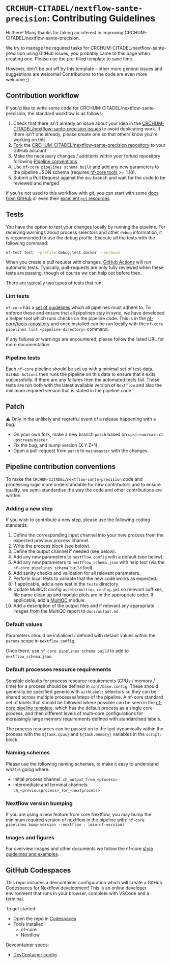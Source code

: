 # `CRCHUM-CITADEL/nextflow-sante-precision`: Contributing Guidelines

Hi there!
Many thanks for taking an interest in improving CRCHUM-CITADEL/nextflow-sante-precision.

We try to manage the required tasks for CRCHUM-CITADEL/nextflow-sante-precision using GitHub issues, you probably came to this page when creating one.
Please use the pre-filled template to save time.

However, don't be put off by this template - other more general issues and suggestions are welcome!
Contributions to the code are even more welcome ;)

## Contribution workflow

If you'd like to write some code for CRCHUM-CITADEL/nextflow-sante-precision, the standard workflow is as follows:

1. Check that there isn't already an issue about your idea in the [CRCHUM-CITADEL/nextflow-sante-precision issues](https://github.com/CRCHUM-CITADEL/nextflow-sante-precision/issues) to avoid duplicating work. If there isn't one already, please create one so that others know you're working on this
2. [Fork](https://help.github.com/en/github/getting-started-with-github/fork-a-repo) the [CRCHUM-CITADEL/nextflow-sante-precision repository](https://github.com/CRCHUM-CITADEL/nextflow-sante-precision) to your GitHub account
3. Make the necessary changes / additions within your forked repository following [Pipeline conventions](#pipeline-contribution-conventions)
4. Use `nf-core pipelines schema build` and add any new parameters to the pipeline JSON schema (requires [nf-core tools](https://github.com/nf-core/tools) >= 1.10).
5. Submit a Pull Request against the `dev` branch and wait for the code to be reviewed and merged

If you're not used to this workflow with git, you can start with some [docs from GitHub](https://help.github.com/en/github/collaborating-with-issues-and-pull-requests) or even their [excellent `git` resources](https://try.github.io/).

## Tests

You have the option to test your changes locally by running the pipeline. For receiving warnings about process selectors and other `debug` information, it is recommended to use the debug profile. Execute all the tests with the following command:

```bash
nf-test test --profile debug,test,docker --verbose
```

When you create a pull request with changes, [GitHub Actions](https://github.com/features/actions) will run automatic tests.
Typically, pull-requests are only fully reviewed when these tests are passing, though of course we can help out before then.

There are typically two types of tests that run:

### Lint tests

`nf-core` has a [set of guidelines](https://nf-co.re/developers/guidelines) which all pipelines must adhere to.
To enforce these and ensure that all pipelines stay in sync, we have developed a helper tool which runs checks on the pipeline code. This is in the [nf-core/tools repository](https://github.com/nf-core/tools) and once installed can be run locally with the `nf-core pipelines lint <pipeline-directory>` command.

If any failures or warnings are encountered, please follow the listed URL for more documentation.

### Pipeline tests

Each `nf-core` pipeline should be set up with a minimal set of test-data.
`GitHub Actions` then runs the pipeline on this data to ensure that it exits successfully.
If there are any failures then the automated tests fail.
These tests are run both with the latest available version of `Nextflow` and also the minimum required version that is stated in the pipeline code.

## Patch

:warning: Only in the unlikely and regretful event of a release happening with a bug.

- On your own fork, make a new branch `patch` based on `upstream/main` or `upstream/master`.
- Fix the bug, and bump version (X.Y.Z+1).
- Open a pull-request from `patch` to `main`/`master` with the changes.

## Pipeline contribution conventions

To make the `CRCHUM-CITADEL/nextflow-sante-precision` code and processing logic more understandable for new contributors and to ensure quality, we semi-standardise the way the code and other contributions are written.

### Adding a new step

If you wish to contribute a new step, please use the following coding standards:

1. Define the corresponding input channel into your new process from the expected previous process channel.
2. Write the process block (see below).
3. Define the output channel if needed (see below).
4. Add any new parameters to `nextflow.config` with a default (see below).
5. Add any new parameters to `nextflow_schema.json` with help text (via the `nf-core pipelines schema build` tool).
6. Add sanity checks and validation for all relevant parameters.
7. Perform local tests to validate that the new code works as expected.
8. If applicable, add a new test in the `tests` directory.
9. Update MultiQC config `assets/multiqc_config.yml` so relevant suffixes, file name clean up and module plots are in the appropriate order. If applicable, add a [MultiQC](https://https://multiqc.info/) module.
10. Add a description of the output files and if relevant any appropriate images from the MultiQC report to `docs/output.md`.

### Default values

Parameters should be initialised / defined with default values within the `params` scope in `nextflow.config`.

Once there, use `nf-core pipelines schema build` to add to `nextflow_schema.json`.

### Default processes resource requirements

Sensible defaults for process resource requirements (CPUs / memory / time) for a process should be defined in `conf/base.config`. These should generally be specified generic with `withLabel:` selectors so they can be shared across multiple processes/steps of the pipeline. A nf-core standard set of labels that should be followed where possible can be seen in the [nf-core pipeline template](https://github.com/nf-core/tools/blob/main/nf_core/pipeline-template/conf/base.config), which has the default process as a single core-process, and then different levels of multi-core configurations for increasingly large memory requirements defined with standardised labels.

The process resources can be passed on to the tool dynamically within the process with the `${task.cpus}` and `${task.memory}` variables in the `script:` block.

### Naming schemes

Please use the following naming schemes, to make it easy to understand what is going where.

- initial process channel: `ch_output_from_<process>`
- intermediate and terminal channels: `ch_<previousprocess>_for_<nextprocess>`

### Nextflow version bumping

If you are using a new feature from core Nextflow, you may bump the minimum required version of nextflow in the pipeline with: `nf-core pipelines bump-version --nextflow . [min-nf-version]`

### Images and figures

For overview images and other documents we follow the nf-core [style guidelines and examples](https://nf-co.re/developers/design_guidelines).

## GitHub Codespaces

This repo includes a devcontainer configuration which will create a GitHub Codespaces for Nextflow development! This is an online developer environment that runs in your browser, complete with VSCode and a terminal.

To get started:

- Open the repo in [Codespaces](https://github.com/CRCHUM-CITADEL/nextflow-sante-precision/codespaces)
- Tools installed
  - nf-core
  - Nextflow

Devcontainer specs:

- [DevContainer config](.devcontainer/devcontainer.json)
